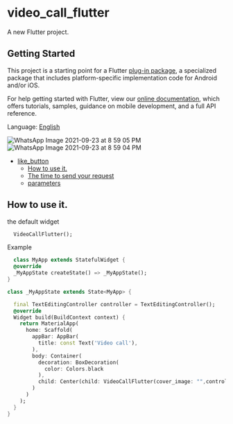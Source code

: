 # video_call_flutter

A new Flutter project.

## Getting Started

This project is a starting point for a Flutter
[plug-in package](https://flutter.dev/developing-packages/),
a specialized package that includes platform-specific implementation code for
Android and/or iOS.

For help getting started with Flutter, view our
[online documentation](https://flutter.dev/docs), which offers tutorials,
samples, guidance on mobile development, and a full API reference.


Language: [English](README.md)




![WhatsApp Image 2021-09-23 at 8 59 05 PM](https://user-images.githubusercontent.com/52163745/134537458-74056711-4465-457f-babd-aab8c20e2473.jpeg)
![WhatsApp Image 2021-09-23 at 8 59 04 PM](https://user-images.githubusercontent.com/52163745/134537416-3e50b300-dc27-4041-b9a2-a7aff3dfdb81.jpeg)

- [like_button](#like_button)
    - [How to use it.](#how-to-use-it)
    - [The time to send your request](#the-time-to-send-your-request)
    - [parameters](#parameters)

##  How to use it.

the default widget
```dart
  VideoCallFlutter();
```

Example
```dart
  class MyApp extends StatefulWidget {
  @override
  _MyAppState createState() => _MyAppState();
}

class _MyAppState extends State<MyApp> {

  final TextEditingController controller = TextEditingController();
  @override
  Widget build(BuildContext context) {
    return MaterialApp(
      home: Scaffold(
        appBar: AppBar(
          title: const Text('Video call'),
        ),
        body: Container(
          decoration: BoxDecoration(
            color: Colors.black
          ),
          child: Center(child: VideoCallFlutter(cover_image: "",controller: controller,Heading: "Enter your code",Button1: "Join",Button2: "Share",user_email: "",video_Subject: "My video call",User_image: "",User_name: "",)),
        )
      )
    );
  }
}

```